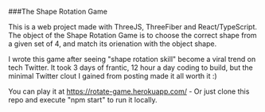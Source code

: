 ###The Shape Rotation Game

This is a web project  made with ThreeJS, ThreeFiber and React/TypeScript.
The object of the Shape Rotation Game is to choose the correct shape from a given set of 4, and match its orienation with the object shape.

I wrote this game after seeing "shape rotation skill" become a viral trend on tech Twitter. It took 3 days of frantic, 12 hour a day coding to build, but the minimal Twitter clout I gained from posting made it all worth it :)

You can play it at https://rotate-game.herokuapp.com/ - Or just clone this repo and execute "npm start" to run it locally.
